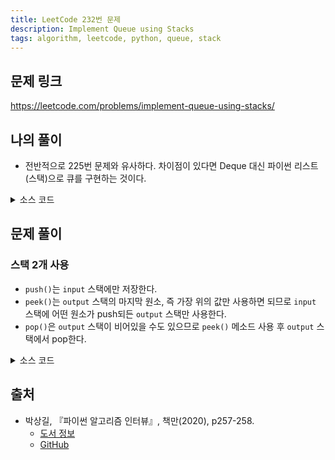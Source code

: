 ```yaml
---
title: LeetCode 232번 문제
description: Implement Queue using Stacks
tags: algorithm, leetcode, python, queue, stack
---
```


## 문제 링크

https://leetcode.com/problems/implement-queue-using-stacks/

## 나의 풀이

- 전반적으로 225번 문제와 유사하다. 차이점이 있다면 Deque 대신 파이썬 리스트(스택)으로 큐를 구현하는 것이다.

<details>
<summary>소스 코드</summary>
<div markdown="1">

```python
class MyQueue:
    def __init__(self):
        self.main_stack, self.temp_stack = [], []
        self.length = 0

    def push(self, x: int) -> None:
        self.main_stack.append(x)
        self.length += 1

    def pop(self) -> int:
        for _ in range(self.length - 1):
            self.temp_stack.append(self.main_stack.pop())
        value = self.main_stack.pop()
        for _ in range(self.length - 1):
            self.main_stack.append(self.temp_stack.pop())
        self.length -= 1
        return value

    def peek(self) -> int:
        for _ in range(self.length - 1):
            self.temp_stack.append(self.main_stack.pop())
        value = self.main_stack.pop()
        self.main_stack.append(value)
        for _ in range(self.length - 1):
            self.main_stack.append(self.temp_stack.pop())
        return value

    def empty(self) -> bool:
        return self.length == 0
```

</div>
</details>

## 문제 풀이

### 스택 2개 사용

- `push()`는 `input` 스택에만 저장한다.
- `peek()`는 `output` 스택의 마지막 원소, 즉 가장 위의 값만 사용하면 되므로 `input` 스택에 어떤 원소가 push되든 `output` 스택만 사용한다.
- `pop()`은 `output` 스택이 비어있을 수도 있으므로 `peek()` 메소드 사용 후 `output` 스택에서 pop한다.

<details>
<summary>소스 코드</summary>
<div markdown="1">

```python
class solution1:
    def __init__(self):
        self.input = []
        self.output = []

    def push(self, x: int) -> None:
        self.input.append(x)

    def pop(self) -> int:
        self.peek()
        return self.output.pop()

    def peek(self) -> int:
        # output이 없으면 output의 요소를 모두 input에 push
        if not self.output:
            while self.input:
                self.output.append(self.input.pop())
        return self.output[-1]

    def empty(self) -> bool:
        return self.input == [] and self.output == []
```

</div>
</details>

## 출처

- 박상길, 『파이썬 알고리즘 인터뷰』, 책만(2020), p257-258.
  - [도서 정보](https://www.onlybook.co.kr/entry/algorithm-interview)
  - [GitHub](https://github.com/onlybooks/algorithm-interview)

